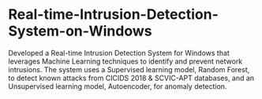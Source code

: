 # Real-time-Intrusion-Detection-System-on-Windows
Developed a Real-time Intrusion Detection System for Windows that leverages Machine Learning techniques to identify and prevent network intrusions. The system uses a Supervised learning model, Random Forest, to detect known attacks from CICIDS 2018 &amp; SCVIC-APT databases, and an Unsupervised learning model, Autoencoder, for anomaly detection.
